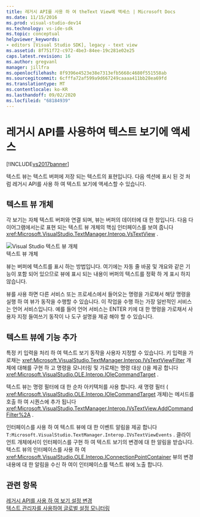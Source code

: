 ```yaml
---
title: 레거시 API를 사용 하 여 theText View에 액세스 | Microsoft Docs
ms.date: 11/15/2016
ms.prod: visual-studio-dev14
ms.technology: vs-ide-sdk
ms.topic: conceptual
helpviewer_keywords:
- editors [Visual Studio SDK], legacy - text view
ms.assetid: 8f751f72-c972-4be3-84ee-19c281e02e25
caps.latest.revision: 16
ms.author: gregvanl
manager: jillfra
ms.openlocfilehash: 8f9396e4523e38e7313efb5668c4680f551558ab
ms.sourcegitcommit: 6cfffa72af599a9d667249caaaa411bb28ea69fd
ms.translationtype: MT
ms.contentlocale: ko-KR
ms.lasthandoff: 09/02/2020
ms.locfileid: "68184939"
---
```

# <a name="accessing-thetext-view-by-using-the-legacy-api"></a>레거시 API를 사용하여 텍스트 보기에 액세스
[!INCLUDE[vs2017banner](../includes/vs2017banner.md)]

텍스트 뷰는 텍스트 버퍼에 저장 되는 텍스트의 표현입니다. 다음 섹션에 표시 된 것 처럼 레거시 API를 사용 하 여 텍스트 보기에 액세스할 수 있습니다.  
  
## <a name="text-view-object"></a>텍스트 뷰 개체  
 각 보기는 자체 텍스트 버퍼와 연결 되며, 뷰는 버퍼의 데이터에 대 한 창입니다. 다음 다이어그램에서는로 표현 되는 텍스트 뷰 개체의 핵심 인터페이스를 보여 줍니다 <xref:Microsoft.VisualStudio.TextManager.Interop.VsTextView> .  
  
 ![Visual Studio 텍스트 뷰 개체](../extensibility/media/vstextview.gif "vstextview")  
텍스트 뷰 개체  
  
 뷰는 버퍼에 텍스트를 표시 하는 방법입니다. 여기에는 자동 줄 바꿈 및 개요와 같은 기능이 포함 되어 있으므로 뷰에 표시 되는 내용이 버퍼의 텍스트를 정확 하 게 표시 하지 않습니다.  
  
 뷰를 사용 하면 다른 서비스 또는 프로세스에서 들어오는 명령을 가로채서 해당 명령을 실행 하 여 뷰가 동작을 수행할 수 있습니다. 이 작업을 수행 하는 가장 일반적인 서비스는 언어 서비스입니다. 예를 들어 언어 서비스는 ENTER 키에 대 한 명령을 가로채서 사용자 지정 들여쓰기 동작이 나 도구 설명을 제공 해야 할 수 있습니다.  
  
## <a name="adding-functionality-to-the-text-view"></a>텍스트 뷰에 기능 추가  
 특정 키 입력을 처리 하 여 텍스트 보기 동작을 사용자 지정할 수 있습니다. 키 입력을 가로채는 <xref:Microsoft.VisualStudio.TextManager.Interop.IVsTextViewFilter> 개체에 대해를 구현 하 고 명령을 모니터링 및 가로채는 명령 대상 ()을 제공 합니다 <xref:Microsoft.VisualStudio.OLE.Interop.IOleCommandTarget> .  
  
 텍스트 뷰는 명령 필터에 대 한 순차 아키텍처를 사용 합니다. 새 명령 필터 ( <xref:Microsoft.VisualStudio.OLE.Interop.IOleCommandTarget> 개체)는 메서드를 호출 하 여 시퀀스에 추가 됩니다 <xref:Microsoft.VisualStudio.TextManager.Interop.IVsTextView.AddCommandFilter%2A> .  
  
 인터페이스를 사용 하 여 텍스트 뷰에 대 한 이벤트 알림을 제공 합니다 `T:Microsoft.VisualStudio.TextManager.Interop.IVsTextViewEvents` . 클라이언트 개체에서이 인터페이스를 구현 하 여 텍스트 보기의 변경에 대 한 알림을 받습니다. 텍스트 뷰의 인터페이스를 사용 하 여 <xref:Microsoft.VisualStudio.OLE.Interop.IConnectionPointContainer> 뷰의 변경 내용에 대 한 알림을 수신 하 여이 인터페이스를 텍스트 뷰에 노출 합니다.  
  
## <a name="see-also"></a>관련 항목  
 [레거시 API를 사용 하 여 보기 설정 변경](../extensibility/changing-view-settings-by-using-the-legacy-api.md)   
 [텍스트 관리자를 사용하여 글로벌 설정 모니터링](../extensibility/using-the-text-manager-to-monitor-global-settings.md)
